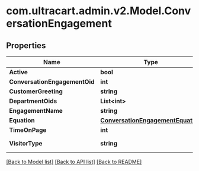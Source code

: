 
# com.ultracart.admin.v2.Model.ConversationEngagement

## Properties

Name | Type | Description | Notes
------------ | ------------- | ------------- | -------------
**Active** | **bool** |  | [optional] 
**ConversationEngagementOid** | **int** |  | [optional] 
**CustomerGreeting** | **string** |  | [optional] 
**DepartmentOids** | **List&lt;int&gt;** |  | [optional] 
**EngagementName** | **string** |  | [optional] 
**Equation** | [**ConversationEngagementEquation**](ConversationEngagementEquation.md) |  | [optional] 
**TimeOnPage** | **int** |  | [optional] 
**VisitorType** | **string** | The type of visitor | [optional] 

[[Back to Model list]](../README.md#documentation-for-models)
[[Back to API list]](../README.md#documentation-for-api-endpoints)
[[Back to README]](../README.md)

